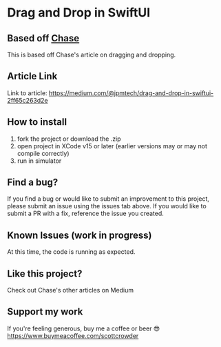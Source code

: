 # Drag and Drop in SwiftUI

## Based off <a href="https://medium.com/@jpmtech/drag-and-drop-in-swiftui-2ff65c263d2e">Chase</a>

This is based off Chase's article on dragging and dropping.

## Article Link

Link to article: https://medium.com/@jpmtech/drag-and-drop-in-swiftui-2ff65c263d2e

## How to install

1. fork the project or download the .zip
2. open project in XCode v15 or later (earlier versions may or may not compile correctly)
3. run in simulator

## Find a bug?

If you find a bug or would like to submit an improvement to this project, please submit an issue using the issues tab above. If you would like to submit a PR with a fix, reference the issue you created.

## Known Issues (work in progress)

At this time, the code is running as expected.

## Like this project?

Check out Chase's other articles on Medium

## Support my work

If you're feeling generous, buy me a coffee or beer 😎 https://www.buymeacoffee.com/scottcrowder
